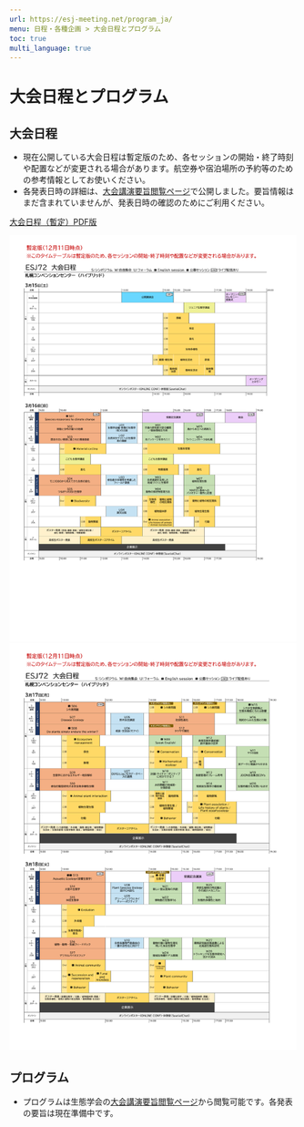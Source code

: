 ```yaml
---
url: https://esj-meeting.net/program_ja/
menu: 日程・各種企画 > 大会日程とプログラム
toc: true
multi_language: true
---
```


# 大会日程とプログラム

## 大会日程

<!---以下の二点は、html作成時に赤字にした方が良い--->
- 現在公開している大会日程は暫定版のため、各セッションの開始・終了時刻や配置などが変更される場合があります。航空券や宿泊場所の予約等のための参考情報としてお使いください。
- 各発表日時の詳細は、[大会講演要旨閲覧ページ](https://esj.ne.jp/meeting/abst/index.html)で公開しました。要旨情報はまだ含まれていませんが、発表日時の確認のためにご利用ください。
<!--- 日程発表が間に合わなかった場合、次の文言とする発表編成の都合上、発表登録時の第二希望以下の分野に割り当てられる可能性もありますのでご了承ください。各発表日時の詳細は、〇月〇旬頃（国際文献社に確認した日程を記載）に[大会講演要旨閲覧ページ](https://esj.ne.jp/meeting/abst/index.html)で公開予定です。--->

[大会日程（暫定）PDF版](../media/ESJ72_timetable_tentative_ja.pdf)

![大会日程（暫定）1](../media/ESJ72_timetable_tentative_ja-01.png)
![大会日程（暫定）2](../media/ESJ72_timetable_tentative_ja-02.png)

## プログラム

- プログラムは生態学会の[大会講演要旨閲覧ページ](https://esj.ne.jp/meeting/abst/index.html)から閲覧可能です。各発表の要旨は現在準備中です。